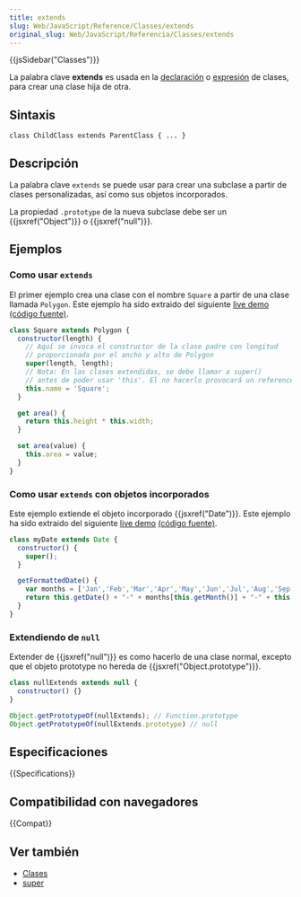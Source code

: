 ```yaml
---
title: extends
slug: Web/JavaScript/Reference/Classes/extends
original_slug: Web/JavaScript/Referencia/Classes/extends
---
```


{{jsSidebar("Classes")}}

La palabra clave **extends** es usada en la [declaración](/es/docs/Web/JavaScript/Reference/Statements/class) o [expresión](/es/docs/Web/JavaScript/Reference/Operators/class) de clases, para crear una clase hija de otra.

## Sintaxis

```
class ChildClass extends ParentClass { ... }
```

## Descripción

La palabra clave `extends` se puede usar para crear una subclase a partir de clases personalizadas, así como sus objetos incorporados.

La propiedad `.prototype` de la nueva subclase debe ser un {{jsxref("Object")}} o {{jsxref("null")}}.

## Ejemplos

### Como usar `extends`

El primer ejemplo crea una clase con el nombre `Square` a partir de una clase llamada `Polygon`. Este ejemplo ha sido extraido del siguiente [live demo](https://googlechrome.github.io/samples/classes-es6/index.html) [(código fuente)](https://github.com/GoogleChrome/samples/blob/gh-pages/classes-es6/index.html).

```js
class Square extends Polygon {
  constructor(length) {
    // Aquí se invoca el constructor de la clase padre con longitud
    // proporcionada por el ancho y alto de Polygon
    super(length, length);
    // Nota: En las clases extendidas, se debe llamar a super()
    // antes de poder usar 'this'. El no hacerlo provocará un reference error.
    this.name = 'Square';
  }

  get area() {
    return this.height * this.width;
  }

  set area(value) {
    this.area = value;
  }
}
```

### Como usar `extends` con objetos incorporados

Este ejemplo extiende el objeto incorporado {{jsxref("Date")}}. Este ejemplo ha sido extraido del siguiente [live demo](https://googlechrome.github.io/samples/classes-es6/index.html) [(código fuente)](https://github.com/GoogleChrome/samples/blob/gh-pages/classes-es6/index.html).

```js
class myDate extends Date {
  constructor() {
    super();
  }

  getFormattedDate() {
    var months = ['Jan','Feb','Mar','Apr','May','Jun','Jul','Aug','Sep','Oct','Nov','Dec'];
    return this.getDate() + "-" + months[this.getMonth()] + "-" + this.getFullYear();
  }
}
```

### Extendiendo de `null`

Extender de {{jsxref("null")}} es como hacerlo de una clase normal, excepto que el objeto prototype no hereda de {{jsxref("Object.prototype")}}.

```js
class nullExtends extends null {
  constructor() {}
}

Object.getPrototypeOf(nullExtends); // Function.prototype
Object.getPrototypeOf(nullExtends.prototype) // null
```

## Especificaciones

{{Specifications}}

## Compatibilidad con navegadores

{{Compat}}

## Ver también

- [Clases](/es/docs/Web/JavaScript/Reference/Classes)
- [super](/es/docs/Web/JavaScript/Reference/Operators/super)
